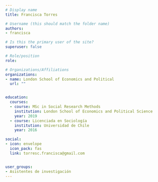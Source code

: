 ```yaml
---
# Display name
title: Francisca Torres

# Username (this should match the folder name)
authors:
- francisca

# Is this the primary user of the site?
superuser: false

# Role/position
role: 

# Organizations/Affiliations
organizations:
- name: London School of Economics and Political
  url: ""


education:
  courses:
  - course: MSc in Social Research Methods
    institution: London School of Economics and Political Science 
    year: 2019
  - course: Licenciada en Sociología
    institution: Universidad de Chile 
    year: 2016

social:
- icon: envelope
  icon_pack: fas
  link: torresc.francisca@gmail.com


user_groups:
- Asistentes de investigación
---
```


